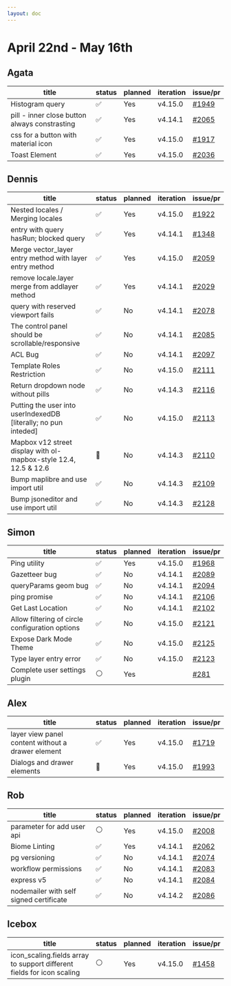 ```yaml
---
layout: doc
---
```


# April 22nd - May 16th

## Agata

| title                                         | status | planned | iteration | issue/pr                                             |
| --------------------------------------------- | ------ | ------- | --------- | ---------------------------------------------------- |
| Histogram query                               | ✅     | Yes     | v4.15.0   | [#1949](https://github.com/GEOLYTIX/xyz/issues/1949) |
| pill - inner close button always constrasting | ✅     | Yes     | v4.14.1   | [#2065](https://github.com/GEOLYTIX/xyz/pull/2065)   |
| css for a button with material icon           | ✅     | Yes     | v4.15.0   | [#1917](https://github.com/GEOLYTIX/xyz/issues/1917) |
| Toast Element                                 | ✅     | Yes     | v4.15.0   | [#2036](https://github.com/GEOLYTIX/xyz/issues/2036) |

## Dennis

| title                                                            | status | planned | iteration | issue/pr                                             |
| ---------------------------------------------------------------- | ------ | ------- | --------- | ---------------------------------------------------- |
| Nested locales / Merging locales                                 | ✅     | Yes     | v4.15.0   | [#1922](https://github.com/GEOLYTIX/xyz/issues/1922) |
| entry with query hasRun; blocked query                           | ✅     | Yes     | v4.14.1   | [#1348](https://github.com/GEOLYTIX/xyz/issues/1348) |
| Merge vector_layer entry method with layer entry method          | ✅     | Yes     | v4.15.0   | [#2059](https://github.com/GEOLYTIX/xyz/pull/2059)   |
| remove locale.layer merge from addlayer method                   | ✅     | Yes     | v4.14.1   | [#2029](https://github.com/GEOLYTIX/xyz/issues/2061) |
| query with reserved viewport fails                               | ✅     | No      | v4.14.1   | [#2078](https://github.com/GEOLYTIX/xyz/issues/2078) |
| The control panel should be scrollable/responsive                | ✅     | No      | v4.14.1   | [#2085](https://github.com/GEOLYTIX/xyz/issues/2085) |
| ACL Bug                                                          | ✅     | No      | v4.14.1   | [#2097](https://github.com/GEOLYTIX/xyz/issues/2097) |
| Template Roles Restriction                                       | ✅     | No      | v4.15.0   | [#2111](https://github.com/GEOLYTIX/xyz/issues/2111) |
| Return dropdown node without pills                               | ✅     | No      | v4.14.3   | [#2116](https://github.com/GEOLYTIX/xyz/issues/2116) |
| Putting the user into userIndexedDB [literally; no pun inteded]  | ✅     | No      | v4.15.0   | [#2113](https://github.com/GEOLYTIX/xyz/issues/2113) |
| Mapbox v12 street display with ol-mapbox-style 12.4, 12.5 & 12.6 | 👀     | No      | v4.14.3   | [#2110](https://github.com/GEOLYTIX/xyz/issues/2110) |
| Bump maplibre and use import util                                | ✅     | No      | v4.14.3   | [#2109](https://github.com/GEOLYTIX/xyz/issues/2109) |
| Bump jsoneditor and use import util                              | ✅     | No      | v4.14.3   | [#2128](https://github.com/GEOLYTIX/xyz/issues/2128) |

## Simon

| title                                           | status | planned | iteration | issue/pr                                                   |
| ----------------------------------------------- | ------ | ------- | --------- | ---------------------------------------------------------- |
| Ping utility                                    | ✅     | Yes     | v4.15.0   | [#1968](https://github.com/GEOLYTIX/xyz/issues/1968)       |
| Gazetteer bug                                   | ✅     | No      | v4.14.1   | [#2089](https://github.com/GEOLYTIX/xyz/issues/2089)       |
| queryParams geom bug                            | ✅     | No      | v4.14.1   | [#2094](https://github.com/GEOLYTIX/xyz/pull/2094)         |
| ping promise                                    | ✅     | No      | v4.14.1   | [#2106](https://github.com/GEOLYTIX/xyz/pull/2106)         |
| Get Last Location                               | ✅     | No      | v4.14.1   | [#2102](https://github.com/GEOLYTIX/xyz/pull/2102)         |
| Allow filtering of circle configuration options | ✅     | No      | v4.15.0   | [#2121](https://github.com/GEOLYTIX/xyz/issues/2121)       |
| Expose Dark Mode Theme                          | ✅     | No      | v4.15.0   | [#2125](https://github.com/GEOLYTIX/xyz/issues/2125)       |
| Type layer entry error                          | ✅     | No      | v4.15.0   | [#2123](https://github.com/GEOLYTIX/xyz/issues/2123)       |
| Complete user settings plugin                   | ⚪️     | Yes     |           | [#281](https://github.com/GEOLYTIX/xyz_plugins/issues/281) |

## Alex

| title                                             | status | planned | iteration | issue/pr                                             |
| ------------------------------------------------- | ------ | ------- | --------- | ---------------------------------------------------- |
| layer view panel content without a drawer element | ✅     | Yes     | v4.15.0   | [#1719](https://github.com/GEOLYTIX/xyz/issues/1719) |
| Dialogs and drawer elements                       | 👀     | Yes     | v4.15.0   | [#1993](https://github.com/GEOLYTIX/xyz/issues/1993) |

## Rob

| title                                   | status | planned | iteration | issue/pr                                             |
| --------------------------------------- | ------ | ------- | --------- | ---------------------------------------------------- |
| parameter for add user api              | ⚪️     | Yes     | v4.15.0   | [#2008](https://github.com/GEOLYTIX/xyz/issues/2008) |
| Biome Linting                           | ✅     | Yes     | v4.14.1   | [#2062](https://github.com/GEOLYTIX/xyz/issues/2062) |
| pg versioning                           | ✅     | No      | v4.14.1   | [#2074](https://github.com/GEOLYTIX/xyz/issues/2074) |
| workflow permissions                    | ✅     | No      | v4.14.1   | [#2083](https://github.com/GEOLYTIX/xyz/issues/2083) |
| express v5                              | ✅     | No      | v4.14.1   | [#2084](https://github.com/GEOLYTIX/xyz/issues/2084) |
| nodemailer with self signed certificate | ✅     | No      | v4.14.2   | [#2086](https://github.com/GEOLYTIX/xyz/issues/2086) |

## Icebox

| title                                                                  | status | planned | iteration | issue/pr                                             |
| ---------------------------------------------------------------------- | ------ | ------- | --------- | ---------------------------------------------------- |
| icon_scaling.fields array to support different fields for icon scaling | ⚪️     | Yes     | v4.15.0   | [#1458](https://github.com/GEOLYTIX/xyz/issues/1458) |
